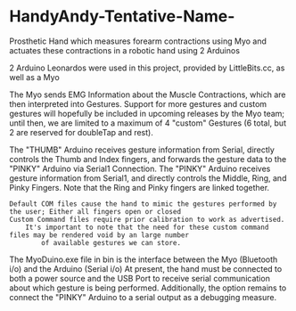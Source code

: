 # HandyAndy-Tentative-Name-
Prosthetic Hand which measures forearm contractions using Myo and actuates these contractions in a robotic hand using 2 Arduinos

2 Arduino Leonardos were used in this project, provided by LittleBits.cc, as well as a Myo

The Myo sends EMG Information about the Muscle Contractions, which are then interpreted into Gestures. 
Support for more gestures and custom gestures will hopefully be included in upcoming releases by the Myo team; 
until then, we are limited to a maximum of 4 "custom" Gestures (6 total, but 2 are reserved for doubleTap and rest).

The "THUMB" Arduino receives gesture information from Serial, directly controls the Thumb and Index fingers, 
	and forwards the gesture data to the "PINKY" Arduino via Serial1 Connection.
The "PINKY" Arduino receives gesture information from Serial1, and directly controls the Middle, Ring, and Pinky Fingers. Note that 
	the Ring and Pinky fingers are linked together.
	
	Default COM files cause the hand to mimic the gestures performed by the user; Either all fingers open or closed
	Custom Command files require prior calibration to work as advertised. 
		It's important to note that the need for these custom command files may be rendered void by an large number
			of available gestures we can store. 
			
The MyoDuino.exe file in bin is the interface between the Myo (Bluetooth i/o) and the Arduino (Serial i/o)
	At present, the hand must be connected to both a power source and the USB Port to receive serial communication about 
		which gesture is being performed.
	Additionally, the option remains to connect the "PINKY" Arduino to a serial output as a debugging measure.
	
	
